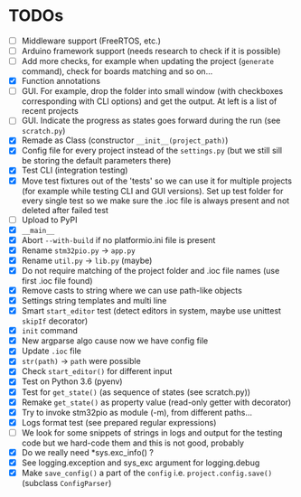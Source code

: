 # TODOs

 - [ ] Middleware support (FreeRTOS, etc.)
 - [ ] Arduino framework support (needs research to check if it is possible)
 - [ ] Add more checks, for example when updating the project (`generate` command), check for boards matching and so on...
 - [x] Function annotations
 - [ ] GUI. For example, drop the folder into small window (with checkboxes corresponding with CLI options) and get the output. At left is a list of recent projects
 - [ ] GUI. Indicate the progress as states goes forward during the run (see `scratch.py`)
 - [x] Remade as Class (constructor `__init__(project_path)`)
 - [x] Config file for every project instead of the `settings.py` (but we still sill be storing the default parameters there)
 - [x] Test CLI (integration testing)
 - [x] Move test fixtures out of the 'tests' so we can use it for multiple projects (for example while testing CLI and GUI versions). Set up test folder for every single test so we make sure the .ioc file is always present and not deleted after failed test
 - [ ] Upload to PyPI
 - [x] `__main__`
 - [x] Abort `--with-build` if no platformio.ini file is present
 - [x] Rename `stm32pio.py` -> `app.py`
 - [x] Rename `util.py` -> `lib.py` (maybe)
 - [x] Do not require matching of the project folder and .ioc file names (use first .ioc file found)
 - [x] Remove casts to string where we can use path-like objects
 - [x] Settings string templates and multi line
 - [x] Smart `start_editor` test (detect editors in system, maybe use unittest `skipIf` decorator)
 - [x] `init` command
 - [x] New argparse algo cause now we have config file
 - [x] Update `.ioc` file
 - [x] `str(path)` -> `path` were possible
 - [x] Check `start_editor()` for different input
 - [x] Test on Python 3.6 (pyenv)
 - [x] Test for `get_state()` (as sequence of states (see scratch.py))
 - [x] Remake `get_state()` as property value (read-only getter with decorator)
 - [x] Try to invoke stm32pio as module (-m), from different paths...
 - [x] Logs format test (see prepared regular expressions)
 - [ ] We look for some snippets of strings in logs and output for the testing code but we hard-code them and this is not good, probably
 - [x] Do we really need *sys.exc_info() ?
 - [x] See logging.exception and sys_exc argument for logging.debug
 - [x] Make `save_config()` a part of the `config` i.e. `project.config.save()` (subclass `ConfigParser`)
